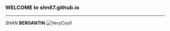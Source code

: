 ### **WELCOME** *to* shn67.github.io
---
*SHAN* **BERGANTIN**
![*VeryCool!*](![image](https://user-images.githubusercontent.com/118178364/202086900-e6ca69c9-a6eb-47fb-9d51-75f288611c19.png))
